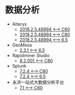 <!-- ignore -->

# 数据分析

* Alteryx
  * [2018.2.5.48994 <--> C60](Alteryx.md)
  * [2018.2.5.48994 <--> C80](Alteryx.md)
  * [2018.2.5.48994 <--> 6.5](Alteryx.md)
* GeoMesa
  * [2.3.1 <--> 6.5](GeoMesa_2.3.1.md)
* Rapidminer Studio
  * [8.2.001 <--> C80](RapidMiner.md)
* Splunk
  * [7.2.4 <--> C80](Splunk.md)
  * [7.2.4 <--> 6.5](Splunk.md)
* 永洪一站式大数据分析平台
  * [7.1 <--> C60](永洪一站式大数据分析平台.md)